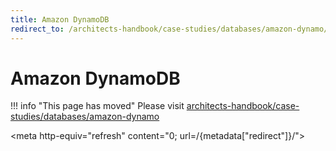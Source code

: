 ```yaml
---
title: Amazon DynamoDB
redirect_to: /architects-handbook/case-studies/databases/amazon-dynamo/
---
```


# Amazon DynamoDB

!!! info "This page has moved"
    Please visit [architects-handbook/case-studies/databases/amazon-dynamo](/architects-handbook/case-studies/databases/amazon-dynamo/index.md)

<meta http-equiv="refresh" content="0; url=/{metadata["redirect"]}/">